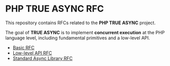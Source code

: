 # PHP TRUE ASYNC RFC

This repository contains RFCs related to the **PHP TRUE ASYNC** project.

The goal of **TRUE ASYNC** is to implement **concurrent execution** at the PHP language level, including fundamental primitives and a low-level API.

* [Basic RFC](basic)
* [Low-level API RFC](low-level-api)
* [Standard Async Library RFC](standard-async-library)